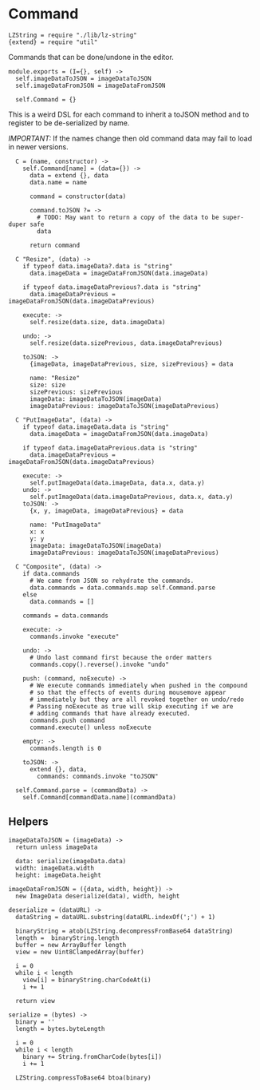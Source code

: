 Command
=======

    LZString = require "./lib/lz-string"
    {extend} = require "util"

Commands that can be done/undone in the editor.

    module.exports = (I={}, self) ->
      self.imageDataToJSON = imageDataToJSON
      self.imageDataFromJSON = imageDataFromJSON

      self.Command = {}

This is a weird DSL for each command to inherit a toJSON method and to register
to be de-serialized by name.

*IMPORTANT:* If the names change then old command data may fail to load in newer
versions.

      C = (name, constructor) ->
        self.Command[name] = (data={}) ->
          data = extend {}, data
          data.name = name

          command = constructor(data)

          command.toJSON ?= ->
            # TODO: May want to return a copy of the data to be super-duper safe
            data

          return command

      C "Resize", (data) ->
        if typeof data.imageData?.data is "string"
          data.imageData = imageDataFromJSON(data.imageData)

        if typeof data.imageDataPrevious?.data is "string"
          data.imageDataPrevious = imageDataFromJSON(data.imageDataPrevious)

        execute: ->
          self.resize(data.size, data.imageData)

        undo: ->
          self.resize(data.sizePrevious, data.imageDataPrevious)

        toJSON: ->
          {imageData, imageDataPrevious, size, sizePrevious} = data

          name: "Resize"
          size: size
          sizePrevious: sizePrevious
          imageData: imageDataToJSON(imageData)
          imageDataPrevious: imageDataToJSON(imageDataPrevious)

      C "PutImageData", (data) ->
        if typeof data.imageData.data is "string"
          data.imageData = imageDataFromJSON(data.imageData)

        if typeof data.imageDataPrevious.data is "string"
          data.imageDataPrevious = imageDataFromJSON(data.imageDataPrevious)

        execute: ->
          self.putImageData(data.imageData, data.x, data.y)
        undo: ->
          self.putImageData(data.imageDataPrevious, data.x, data.y)
        toJSON: ->
          {x, y, imageData, imageDataPrevious} = data

          name: "PutImageData"
          x: x
          y: y
          imageData: imageDataToJSON(imageData)
          imageDataPrevious: imageDataToJSON(imageDataPrevious)

      C "Composite", (data) ->
        if data.commands
          # We came from JSON so rehydrate the commands.
          data.commands = data.commands.map self.Command.parse
        else
          data.commands = []

        commands = data.commands

        execute: ->
          commands.invoke "execute"

        undo: ->
          # Undo last command first because the order matters
          commands.copy().reverse().invoke "undo"

        push: (command, noExecute) ->
          # We execute commands immediately when pushed in the compound
          # so that the effects of events during mousemove appear
          # immediately but they are all revoked together on undo/redo
          # Passing noExecute as true will skip executing if we are
          # adding commands that have already executed.
          commands.push command
          command.execute() unless noExecute

        empty: ->
          commands.length is 0

        toJSON: ->
          extend {}, data,
            commands: commands.invoke "toJSON"

      self.Command.parse = (commandData) ->
        self.Command[commandData.name](commandData)

Helpers
-------

    imageDataToJSON = (imageData) ->
      return unless imageData

      data: serialize(imageData.data)
      width: imageData.width
      height: imageData.height

    imageDataFromJSON = ({data, width, height}) ->
      new ImageData deserialize(data), width, height

    deserialize = (dataURL) ->
      dataString = dataURL.substring(dataURL.indexOf(';') + 1)

      binaryString = atob(LZString.decompressFromBase64 dataString)
      length =  binaryString.length
      buffer = new ArrayBuffer length
      view = new Uint8ClampedArray(buffer)

      i = 0
      while i < length
        view[i] = binaryString.charCodeAt(i)
        i += 1

      return view

    serialize = (bytes) ->
      binary = ''
      length = bytes.byteLength

      i = 0
      while i < length
        binary += String.fromCharCode(bytes[i])
        i += 1

      LZString.compressToBase64 btoa(binary)
